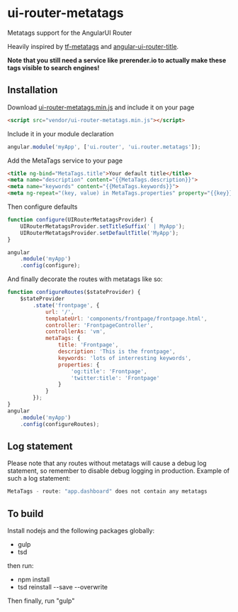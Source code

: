 # ui-router-metatags
Metatags support for the AngularUI Router

Heavily inspired by [tf-metatags](https://github.com/thiagofesta/tf-metatags) and [angular-ui-router-title](https://github.com/nonplus/angular-ui-router-title).

**Note that you still need a service like prerender.io to actually make these tags visible to search engines!**

## Installation
Download [ui-router-metatags.min.js](https://raw.githubusercontent.com/tinusn/ui-router-metatags/master/dist/ui-router-metatags.min.js) and include it on your page

```html
<script src="vendor/ui-router-metatags.min.js"></script>
```

Include it in your module declaration

```javascript
angular.module('myApp', ['ui.router', 'ui.router.metatags']);
```

Add the MetaTags service to your page

```html
<title ng-bind="MetaTags.title">Your default title</title>
<meta name="description" content="{{MetaTags.description}}">
<meta name="keywords" content="{{MetaTags.keywords}}">
<meta ng-repeat="(key, value) in MetaTags.properties" property="{{key}}" content="{{value}}" >
```

Then configure defaults

```javascript
function configure(UIRouterMetatagsProvider) {
    UIRouterMetatagsProvider.setTitleSuffix(' | MyApp');
    UIRouterMetatagsProvider.setDefaultTitle('MyApp');
}

angular
    .module('myApp')
    .config(configure);
```

And finally decorate the routes with metatags like so:

```javascript
function configureRoutes($stateProvider) {
    $stateProvider
        .state('frontpage', {
            url: '/',
            templateUrl: 'components/frontpage/frontpage.html',
            controller: 'FrontpageController',
            controllerAs: 'vm',
            metaTags: {
                title: 'Frontpage',
                description: 'This is the frontpage',
                keywords: 'lots of interresting keywords',
                properties: {
                    'og:title': 'Frontpage',
                    'twitter:title': 'Frontpage'
                }
            }
        });
}
angular
    .module('myApp')
    .config(configureRoutes);
```


## Log statement
Please note that any routes without metatags will cause a debug log statement, so remember to disable debug logging in production. Example of such a log statement:

```javascript
MetaTags - route: "app.dashboard" does not contain any metatags
```

## To build
Install nodejs and the following packages globally:
* gulp
* tsd

then run:
* npm install
* tsd reinstall --save --overwrite

Then finally, run "gulp"